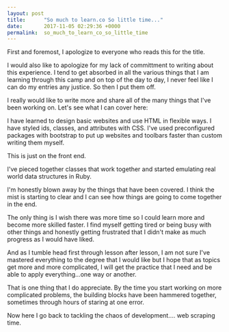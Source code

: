 ```yaml
---
layout: post
title:      "So much to learn.co So little time..."
date:       2017-11-05 02:29:36 +0000
permalink:  so_much_to_learn_co_so_little_time
---
```



First and foremost, I apologize to everyone who reads this for the title.

I would also like to apologize for my lack of committment to writing about this experience. I tend to get absorbed in all the various things that I am learning through this camp and on top of the day to day, I never feel like I can do my entries any justice. So then I put them off.

I really would like to write more and share all of the many things that I've been working on. Let's see what I can cover here:

I have learned to design basic websites and use HTML in flexible ways. I have styled ids, classes, and attributes with CSS. I've used preconfigured packages with bootstrap to put up websites and toolbars faster than custom writing them myself.

This is just on the front end.

I've pieced together classes that work together and started emulating real world data structures in Ruby.

I'm honestly blown away by the things that have been covered. I think the mist is starting to clear and I can see how things are going to come together in the end.

The only thing is I wish there was more time so I could learn more and become more skilled faster. I find myself getting tired or being busy with other things and honestly getting frustrated that I didn't make as much progress as I would have liked.

 And as I tumble head first through lesson after lesson, I am not sure I've mastered everything to the degree that I would like but I hope that as topics get more and more complicated, I will get the practice that I need and be able to apply everything...one way or another.
 
 That is one thing that I do appreciate. By the time you start working on more complicated problems, the building blocks have been hammered together, sometimes through hours of staring at one error.
 
Now here I go back to tackling the chaos of development.... web scraping time.








